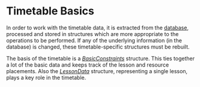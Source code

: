 # Timetable Basics

In order to work with the timetable data, it is extracted from the [database](database.md#the-database), processed and stored in structures which are more appropriate to the operations to be performed. If any of the underlying information (in the database) is changed, these timetable-specific structures must be rebuilt.

The basis of the timetable is a [*BasicConstraints*](basicconstraints.md#the-basicconstraints-structure) structure. This ties together a lot of the basic data and keeps track of the lesson and resource placements. Also the [*LessonData*](lessondata.md#the-lessondata-structure) structure, representing a single lesson, plays a key role in the timetable.